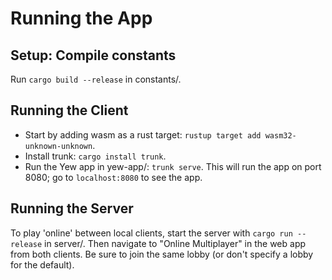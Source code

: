 # Running the App

## Setup: Compile constants
Run `cargo build --release` in constants/.

## Running the Client
- Start by adding wasm as a rust target: `rustup target add wasm32-unknown-unknown`.
- Install trunk: `cargo install trunk`.
- Run the Yew app in yew-app/: `trunk serve`. This will run the app on port 8080; go to `localhost:8080` to see the app.

## Running the Server
To play 'online' between local clients, start the server with `cargo run --release` in server/. Then navigate to "Online Multiplayer" in the web app from both clients. Be sure to join the same lobby (or don't specify a lobby for the default).